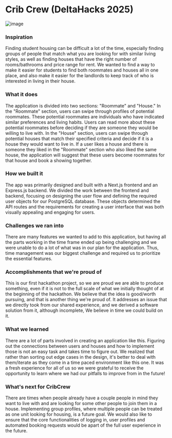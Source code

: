 # Crib Crew (DeltaHacks 2025)

![image](https://github.com/user-attachments/assets/dff28364-5955-41f0-80c1-de4e3127dc49)


### Inspiration
Finding student housing can be difficult a lot of the time, especially finding groups of people that match what you are looking for with similar living styles, as well as finding houses that have the right number of rooms/bathrooms and price range for rent. We wanted to find a way to make it easier for students to find both roommates and houses all in one place, and also make it easier for the landlords to keep track of who is interested in living in their house.

### What it does
The application is divided into two sections: "Roommate" and "House." In the "Roommate" section, users can swipe through profiles of potential roommates. These potential roommates are individuals who have indicated similar preferences and living habits. Users can read more about these potential roommates before deciding if they are someone they would be willing to live with. In the "House" section, users can swipe through potential houses that match their specified criteria and decide if it is a house they would want to live in. If a user likes a house and there is someone they liked in the "Roommate" section who also liked the same house, the application will suggest that these users become roommates for that house and book a showing together.

### How we built it
The app was primarily designed and built with a Next.js frontend and an Express.js backend. We divided the work between the frontend and backend, focusing on designing the user flow and defining the required user objects for our PostgreSQL database. These objects determined the API routes and the requirements for creating a user interface that was both visually appealing and engaging for users.

### Challenges we ran into
There are many features we wanted to add to this application, but having all the parts working in the time frame ended up being challenging and we were unable to do a lot of what was in our plan for the application. Thus, time management was our biggest challenge and required us to prioritize the essential features.

### Accomplishments that we're proud of
This is our first hackathon project, so we are proud we are able to produce something, even if it is not to the full scale of what we initially thought of at the beginning of the hackathon. We believe that the idea is good/worth pursuing, and that is another thing we're proud of. It addresses an issue that we directly took from our shared experience, and we derived a software solution from it, although incomplete, We believe in time we could build on it.

### What we learned
There are a lot of parts involved in creating an application like this. Figuring out the connections between users and houses and how to implement those is not an easy task and takes time to figure out. We realized that rather than sorting out edge cases in the design, it's better to deal with them/iterate as they come in a time paced environment like this one. It was a fresh experience for all of us so we were grateful to receive the opportunity to learn where we had our pitfalls to improve from in the future!

### What's next for CribCrew
There are times when people already have a couple people in mind they want to live with and are looking for some other people to join them in a house. Implementing group profiles, where multiple people can be treated as one unit looking for housing, is a future goal. We would also like to ensure that the core functionalities of logging in, user profiles and automated booking requests would be apart of the full user experience in the future.

